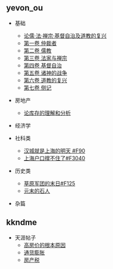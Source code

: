 ## yevon_ou
* 基础
    * [论儒·法·禅宗·基督自治及道教的复兴](yevon_ou/base/F10_0.md)
    * [第一卷 仲裁者](yevon_ou/base/F10_1.md)
    * [第二卷 儒教](yevon_ou/base/F10_2.md)
    * [第三卷 法家与禅宗](yevon_ou/base/F10_3.md)
    * [第四卷 基督自治](yevon_ou/base/F10_4.md)
    * [第五卷 诸神的战争](yevon_ou/base/F10_5.md)
    * [第六卷 道教的复兴](yevon_ou/base/F10_6.md)
    * [第七卷 侧记](yevon_ou/base/F10_7.md)
* 房地产
    * [论库存的理解和分析](yevon_ou/real_estate/2140.md)

* 经济学

* 社科类
    * [汉城就是上海的明天 #F90](yevon_ou/social/F90.md)
    * [上海户口撑不住了#F3040](yevon_ou/social/F3040.md)
* 历史类
    * [草原军团的末日#F125](yevon_ou/history/F125.md)
    * [元末的石人](yevon_ou/history/stone_person.md)

* 杂篇


## kkndme
* 天涯帖子
    * [高房价的根本原因](kkndme/1.md)
    * [通货膨胀](kkndme/2.md)
    * [房产税](kkndme/3.md)